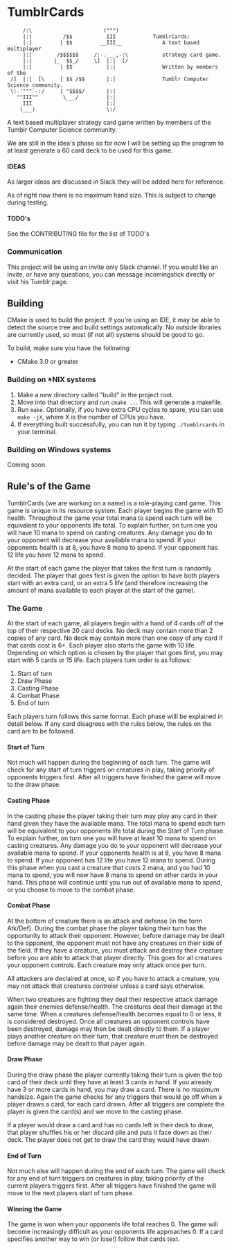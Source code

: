 # TumblrCards

```
     /:\                       (""")
     |:|          /$$           III            TumblrCards:
     |:|         | $$         __III__             A text based multiplayer
     |:|        /$$$$$$     /:-.___,-:\           strategy card game.
     |:|       |_  $$_/     \]  |:|  [/
     |:|         | $$           |:|               Written by members of the
 /]  |:|  [\     | $$ /$$       |:|               Tumblr Computer Science community.
 \:-'"""`-:/     | "$$$$/       |:|
   ""III""        \___/         |:|
     III                        |:|
    (___)                       \:/
```

A text based multiplayer strategy card game written by members of the Tumblr Computer Science community.

We are still in the idea's phase so for now I will be setting up the program to at least generate 
a 60 card deck to be used for this game.

#### IDEAS

As larger ideas are discussed in Slack they will be added here for reference.

As of right now there is no maximum hand size. This is subject to change during testing.

#### TODO's

See the CONTRIBUTING file for the list of TODO's

### Communication

This project will be using an invite only Slack channel. If you would like an invite, or have any questions, you can message incomingstick directly or visit his Tumblr page.

## Building

CMake is used to build the project. If you're using an IDE, it may be able to detect the source tree and build settings automatically. No outside libraries are currently used, so most (if not all) systems should be good to go.

To build, make sure you have the following:
* CMake 3.0 or greater

### Building on *NIX systems

1. Make a new directory called "build" in the project root. 
2. Move into that directory and run `cmake ..`. This will generate a makefile.
3. Run `make`. Optionally, if you have extra CPU cycles to spare, you can use `make -jX`, where X is the number of CPUs you have.
4. If everything built successfully, you can run it by typing `./tumblrcards` in your terminal.

### Building on Windows systems
Coming soon.

## Rule's of the Game

TumblrCards (we are working on a name) is a role-playing card game. This game is unique in its resource system. Each player begins the game with 10 health. Throughout the game your total mana to spend each turn will be equivalent to your opponents life total. To explain further, on turn one you will have 10 mana to spend on casting creatures. Any damage you do to your opponent will decrease your available mana to spend. If your opponents health is at 8, you have 8 mana to spend. If your opponent has 12 life you have 12 mana to spend.

At the start of each game the player that takes the first turn is randomly decided. The player that goes first is given the option to have both players start with an extra card, or an extra 5 life (and therefore increasing the amount of mana available to each player at the start of the game).

### The Game

At the start of each game, all players begin with a hand of 4 cards off of the top of their respective 20 card decks. No deck may contain more than 2 copies of any card. No deck may contain more than one copy of any card if that cards cost is 6+. Each player also starts the game with 10 life. Depending on which option is chosen by the player that goes first, you may start with 5 cards or 15 life. Each players turn order is as follows:

1. Start of turn
2. Draw Phase
3. Casting Phase
4. Combat Phase
5. End of turn

Each players turn follows this same format. Each phase willl be explained in detail below. If any card disagrees with the rules below, the rules on the card are to be followed.

#### Start of Turn

Not much will happen during the beginning of each turn. The game will check for any start of turn triggers on creatures in play, taking priority of opponents triggers first. After all triggers have finished the game will move to the draw phase.

#### Casting Phase

In the casting phase the player taking their turn may play any card in their hand given they have the available mana. The total mana to spend each turn will be equivalent to your opponents life total during the Start of Turn phase. To explain further, on turn one you will have at least 10 mana to spend on casting creatures. Any damage you do to your opponent will decrease your available mana to spend. If your opponents health is at 8, you have 8 mana to spend. If your opponent has 12 life you have 12 mana to spend. During this phase when you cast a creature that costs 2 mana, and you had 10 mana to spend, you will now have 8 mana to spend on other cards in your hand. This phase will continue until you run out of available mana to spend, or you choose to move to the combat phase.

#### Combat Phase

At the bottom of creature there is an attack and defense (in the form Atk/Def). During the combat phase the player taking their turn has the opportunity to attack their opponent. However, before damage may be dealt to the opponent, the opponent must not have any creatures on their side of the field. If they have a creature, you must attack and destroy their creature before you are able to attack that player directly. This goes for all creatures your opponent controls. Each creature may only attack once per turn.

All attackers are declaired at once, so if you have to attack a creature, you may not attack that creatures controler unless a card says otherwise.

When two creatures are fighting they deal their respective attack damage again their enemies defense/health. The creatures deal their damage at the same time. When a creatures defense/health becomes equal to 0 or less, it is considered destroyed. Once all creatures an opponent controls have been destroyed, damage may then be dealt directly to them. If a player plays another creature on their turn, that creature must then be destroyed before damage may be dealt to that payer again.


#### Draw Phase

During the draw phase the player currently taking their turn is given the top card of their deck until they have at least 3 cards in hand. If you already have 3 or more cards in hand, you may draw a card. There is no maximum handsize. Again the game checks for any triggers that would go off when a player draws a card, for each card drawn. After all triggers are complete the player is given the card(s) and we move to the casting phase.

If a player would draw a card and has no cards left in their deck to draw, that player shuffles his or her discard pile and puts it face down as their deck. The player does not get to draw the card they would have drawn.


#### End of Turn 

Not much else will happen during the end of each turn. The game will check for any end of turn triggers on creatures in play, taking priority of the current players triggers first. After all triggers have finished the game will move to the next players start of turn phase.

#### Winning the Game

The game is won when your opponents life total reaches 0. The game will become increasingly difficult as your opponents life approaches 0. If a card specifies another way to win (or lose!) follow that cards text.